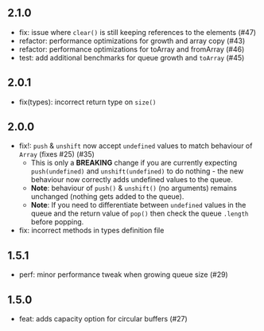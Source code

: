 ## 2.1.0

- fix: issue where `clear()` is still keeping references to the elements (#47)
- refactor: performance optimizations for growth and array copy (#43)
- refactor: performance optimizations for toArray and fromArray (#46)
- test: add additional benchmarks for queue growth and `toArray` (#45)

## 2.0.1

- fix(types): incorrect return type on `size()`

## 2.0.0

- fix!: `push` & `unshift` now accept `undefined` values to match behaviour of `Array` (fixes #25) (#35)
    - This is only a **BREAKING** change if you are currently expecting `push(undefined)` and `unshift(undefined)` to do
      nothing - the new behaviour now correctly adds undefined values to the queue.
    - **Note**: behaviour of `push()` & `unshift()` (no arguments) remains unchanged (nothing gets added to the queue).
    - **Note**: If you need to differentiate between `undefined` values in the queue and the return value of `pop()`
      then check the queue `.length` before popping.
- fix: incorrect methods in types definition file

## 1.5.1

- perf: minor performance tweak when growing queue size (#29)

## 1.5.0

- feat: adds capacity option for circular buffers (#27)

